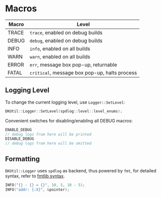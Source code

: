 # Macros

| Macro | Level                                         |
| ----- | --------------------------------------------- |
| TRACE | `trace`, enabled on debug builds              |
| DEBUG | `debug`, enabled on debug builds              |
| INFO  | `info`, enabled on all builds                 |
| WARN  | `warn`, enabled on all builds                 |
| ERROR | `err`, message box pop-up, returnable         |
| FATAL | `critical`, message box pop-up, halts process |

## Logging Level

To change the current logging level, use `Logger::SetLevel`:

```cpp
DKUtil::Logger::SetLevel(spdlog::level::level_enums);
```

Convenient switches for disabling/enabling all DEBUG macros:

```cpp
ENABLE_DEBUG
// debug logs from here will be printed
DISABLE_DEBUG
// debug logs from here will be omitted
```

## Formatting

`DKUtil::Logger` uses `spdlog` as backend, thus powered by `fmt`, for detailed syntax, refer to [fmtlib syntax](https://fmt.dev/latest/syntax.html).

```cpp
INFO("{} - {} = {}", 10, 5, 10 - 5);
INFO("addr: {:X}", &pointer);
```
